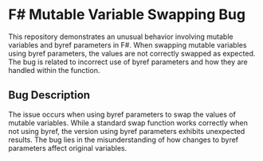 # F# Mutable Variable Swapping Bug

This repository demonstrates an unusual behavior involving mutable variables and byref parameters in F#. When swapping mutable variables using byref parameters, the values are not correctly swapped as expected. The bug is related to incorrect use of byref parameters and how they are handled within the function.

## Bug Description

The issue occurs when using byref parameters to swap the values of mutable variables.  While a standard swap function works correctly when not using byref, the version using byref parameters exhibits unexpected results. The bug lies in the misunderstanding of how changes to byref parameters affect original variables.